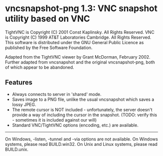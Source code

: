 
vncsnapshot-png 1.3: VNC snapshot utility based on VNC
================================================================

TightVNC is Copyright (C) 2001 Const Kaplinsky.  All Rights Reserved.
VNC is Copyright (C) 1999 AT&T Laboratories Cambridge.  All Rights Reserved.
This software is distributed under the GNU General Public Licence as published
by the Free Software Foundation.

Adapted from the TightVNC viewer by Grant McDorman, February 2002.
Further adapted from vncsnapshot and the original vncsnapshot-png, both of which appear to be abandoned.

Features
--------

* Always connects to server in 'shared' mode.
* Saves image to a PNG file, unlike the usual vncsnapshot which saves a lossy JPEG.
* The remote cursor is NOT included - unfortunately, the server doesn't provide a way of including the cursor in the snapshot. (TODO: verify this - sometimes it is included against our will)
* Standard VNC/TightVNC options (encoding, etc.) are available.

---

On Windows, -listen, -tunnel and -via options are not available.
On Windows systems, please read BUILD.win32.
On Unix and Linux systems, please read BUILD.unix.
